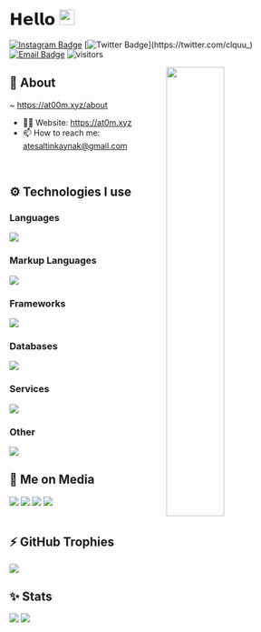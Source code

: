 # 𝗛𝗲𝗹𝗹𝗼 <img src="https://user-images.githubusercontent.com/5679180/79618120-0daffb80-80be-11ea-819e-d2b0fa904d07.gif" width="27"> 

[![Instagram Badge](https://img.shields.io/badge/-Instagram-5851DB?style=flat-square&labelColor=5851DB&logo=instagram&logoColor=white&link=https://instagram.com/this.clqu)](https://instagram.com/notclqu)
[![Twitter Badge](https://img.shields.io/badge/-Twitter-1da1f2?style=flat-square&labelColor=1da1f2&logo=twitter&logoColor=white&link=https://twitter.com/clquu_)](https://twitter.com/clquu_)
[![Email Badge](https://img.shields.io/badge/-Email-c14438?style=flat-square&logo=Gmail&logoColor=white&link=mailto:me@clqu.live)](mailto:mail@clqu.dev)
![visitors](https://visitor-badge.laobi.icu/badge?page_id=clqu)

<img width="45%" align="right" src="https://github-readme-streak-stats.herokuapp.com/?user=atoomdev&theme=black-ice&hide_border=true&stroke=0000&background=0D1117">

<div align="left" width="100%">
   
## 🧐 About
~ https://at00m.xyz/about

- 👨‍💻 Website: https://at0m.xyz
- 📫 How to reach me: atesaltinkaynak@gmail.com
  
<br />
   
## ⚙️ Technologies I use
   
### Languages
<img src="https://skillicons.dev/icons?i=javascript,typescript,php&theme=dark" />

### Markup Languages
<img src="https://skillicons.dev/icons?i=html,css&theme=dark" />

### Frameworks
<img src="https://skillicons.dev/icons?i=react,nextjs,nodejs,tailwindcss&theme=dark" />


### Databases
<img src="https://skillicons.dev/icons?i=mongodb,mysql,firebase,sqlite&theme=dark" />

### Services
<img src="https://skillicons.dev/icons?i=vercel,aws,cloudflare,replit&theme=dark" />

### Other
<img src="https://skillicons.dev/icons?i=github,gitlab,git,figma&theme=dark" />

<br />

## 📱 Me on Media
<div>
   <a href="https://instagram.com/atesaltnk"><img src="https://skillicons.dev/icons?i=instagram&theme=dark" /></a>
   <a href="https://x.com/atesaltnk"><img src="https://skillicons.dev/icons?i=twitter&theme=dark" /></a>
   <a href="https://www.linkedin.com/in//ate%C5%9F-alt%C4%B1nkaynak-abb5912a8//"><img src="https://skillicons.dev/icons?i=linkedin&theme=dark" /></a>
   <a href="https://discord.com/users/654732196594319365"><img src="https://skillicons.dev/icons?i=discord&theme=dark" /></a>
</div>


<br />

## ⚡ GitHub Trophies</h2>
<img src="https://github-profile-trophy.vercel.app/?username=atoomdev&theme=darkhub&no-frame=true&margin-w=15&margin-h=15" />

<br />

## ✨ Stats

<div width="100%">
<img src="https://github.com/atoomdev/github-stats/blob/master/generated/overview.svg#gh-dark-mode-only" />
<img src="https://github.com/atoomdev/github-stats/blob/master/generated/languages.svg#gh-dark-mode-only" />
</div>

<br />
<br />
